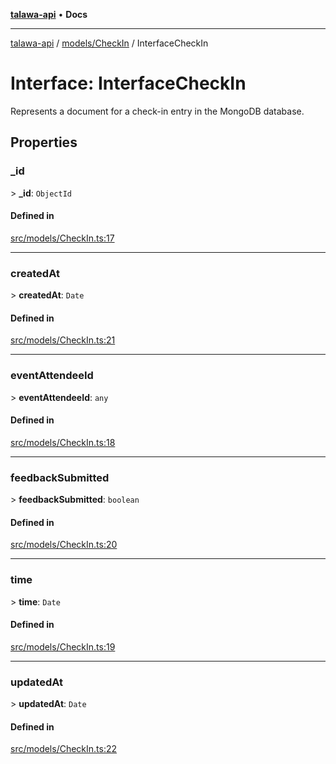 [**talawa-api**](../../../README.md) • **Docs**

***

[talawa-api](../../../modules.md) / [models/CheckIn](../README.md) / InterfaceCheckIn

# Interface: InterfaceCheckIn

Represents a document for a check-in entry in the MongoDB database.

## Properties

### \_id

\> **\_id**: `ObjectId`

#### Defined in

[src/models/CheckIn.ts:17](https://github.com/PalisadoesFoundation/talawa-api/blob/4a88fe62b20ebda9653c55ae8d39d6c6fac8831f/src/models/CheckIn.ts#L17)

***

### createdAt

\> **createdAt**: `Date`

#### Defined in

[src/models/CheckIn.ts:21](https://github.com/PalisadoesFoundation/talawa-api/blob/4a88fe62b20ebda9653c55ae8d39d6c6fac8831f/src/models/CheckIn.ts#L21)

***

### eventAttendeeId

\> **eventAttendeeId**: `any`

#### Defined in

[src/models/CheckIn.ts:18](https://github.com/PalisadoesFoundation/talawa-api/blob/4a88fe62b20ebda9653c55ae8d39d6c6fac8831f/src/models/CheckIn.ts#L18)

***

### feedbackSubmitted

\> **feedbackSubmitted**: `boolean`

#### Defined in

[src/models/CheckIn.ts:20](https://github.com/PalisadoesFoundation/talawa-api/blob/4a88fe62b20ebda9653c55ae8d39d6c6fac8831f/src/models/CheckIn.ts#L20)

***

### time

\> **time**: `Date`

#### Defined in

[src/models/CheckIn.ts:19](https://github.com/PalisadoesFoundation/talawa-api/blob/4a88fe62b20ebda9653c55ae8d39d6c6fac8831f/src/models/CheckIn.ts#L19)

***

### updatedAt

\> **updatedAt**: `Date`

#### Defined in

[src/models/CheckIn.ts:22](https://github.com/PalisadoesFoundation/talawa-api/blob/4a88fe62b20ebda9653c55ae8d39d6c6fac8831f/src/models/CheckIn.ts#L22)
